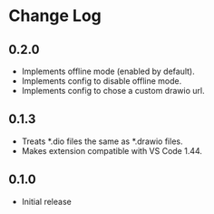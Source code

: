 # Change Log

## 0.2.0

-   Implements offline mode (enabled by default).
-   Implements config to disable offline mode.
-   Implements config to chose a custom drawio url.

## 0.1.3

-   Treats \*.dio files the same as \*.drawio files.
-   Makes extension compatible with VS Code 1.44.

## 0.1.0

-   Initial release
